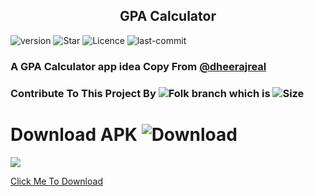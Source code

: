 <h2 align="center"><b>GPA Calculator</b></h2>

![version](https://img.shields.io/github/v/release/shyamkumaryadav/gpacalculatorapp) ![Star](https://img.shields.io/github/stars/shyamkumaryadav/gpacalculatorapp) ![Licence](https://img.shields.io/apm/l/vim-mode) ![last-commit](https://img.shields.io/github/last-commit/shyamkumaryadav/gpacalculatorapp) 

### A GPA Calculator app idea Copy From [@dheerajreal](https://github.com/dheerajreal/gpa-calculator)

### Contribute To This Project By ![Folk](https://img.shields.io/github/forks/shyamkumaryadav/gpacalculatorapp) branch which is ![Size](https://img.shields.io/github/repo-size/shyamkumaryadav/gpacalculatorapp)


# Download APK ![Download](https://img.shields.io/github/downloads/shyamkumaryadav/gpacalculatorapp/total) 

[<img src="https://www.materialui.co/materialIcons/file/cloud_download_black_36x36.png" />](https://github.com/shyamkumaryadav/gpacalculatorapp/releases)

<div><a href="https://github.com/shyamkumaryadav/gpacalculatorapp/releases/download/v0.0.1/GPACalculator.apk">Click Me To Download</a></div>
